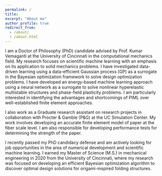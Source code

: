 ```yaml
---
permalink: /
title: 
excerpt: "About me"
author_profile: true
redirect_from: 
  - /about/
  - /about.html
---
```


I am a Doctor of Philosophy (PhD) candidate advised by Prof. Kumar Vemaganti at the University of Cincinnati in the computational mechanics field. My research focuses on scientific machine learning with an emphasis on its application to solid mechanics problems. I have investigated data-driven learning using a data-efficient Gaussian process (GP) as a surrogate in the Bayesian optimization framework to solve design optimization problems. I have developed an energy-based machine learning approach using a neural network as a surrogate to solve nonlinear hyperelastic multistable structures and phase-field plasticity problems. I am particularly interested in identifying the advantages and shortcomings of PIML over well-established finite element approaches.  

I also work as a Graduate research assistant on research projects in collaboration with Procter & Gamble (P&G) at the UC Simulation Center. My work involves developing an accurate finite element model of paper at the fiber scale level. I am also responsible for developing performance tests for determining the strength of the paper. 

I recently passed my PhD candidacy defense and am actively looking for job opportunities in the area of numerical development and scientific machine learning. I earned my Master of Science (M.S.) in mechanical engineering in 2020 from the University of Cincinnati, where my research was focused on developing an efficient Bayesian optimization algorithm to discover optimal design solutions for origami-inspired folding structures.
